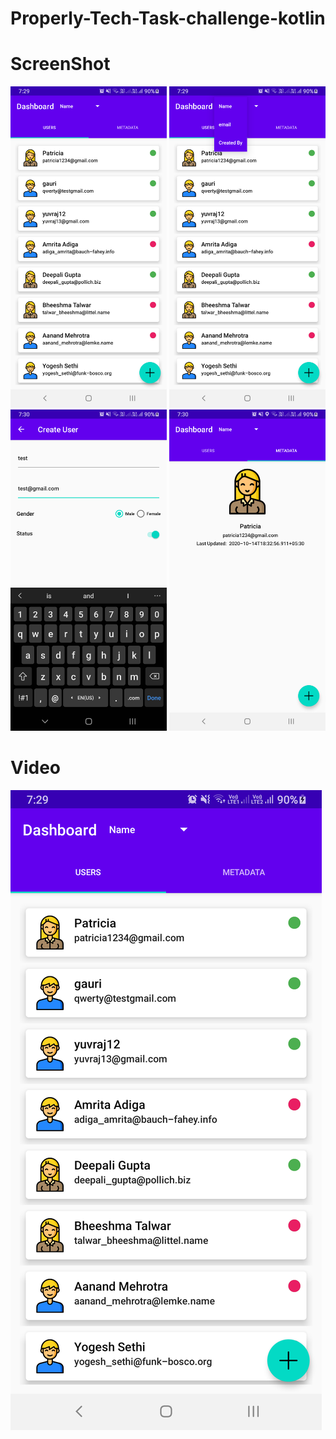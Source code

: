 # Properly-Tech-Task-challenge-kotlin

# ScreenShot
<p align="center">
<img src="https://github.com/techiedeveloper08/Properly-Tech-Task/blob/master/image/device-2020-10-14-192931.png" width="250"/>
<img src="https://github.com/techiedeveloper08/Properly-Tech-Task/blob/master/image/device-2020-10-14-192945.png" width="250"/>
<img src="https://github.com/techiedeveloper08/Properly-Tech-Task/blob/master/image/device-2020-10-14-193004.png" width="250"/>
<img src="https://github.com/techiedeveloper08/Properly-Tech-Task/blob/master/image/device-2020-10-14-193015.png" width="250"/>
</p>

# Video
[![Watch the video](https://github.com/techiedeveloper08/Properly-Tech-Task/blob/master/image/device-2020-10-14-192931.png)](https://github.com/techiedeveloper08/Properly-Tech-Task/files/5378776/Screen_Recording_20201014-194702.mp4.zip)


